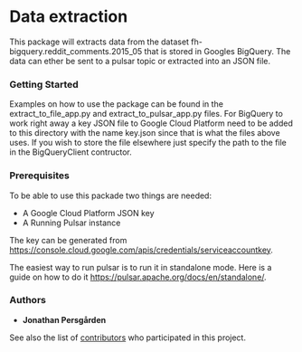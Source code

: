 # Data extraction

This package will extracts data from the dataset fh-bigquery.reddit_comments.2015_05 that is stored in Googles BigQuery. The data can ether be sent to a pulsar topic or extracted into an JSON file.


### Getting Started

Examples on how to use the package can be found in the extract_to_file_app.py and extract_to_pulsar_app.py files. For BigQuery to work right away a key JSON file to Google Cloud Platform need to be added to this directory with the name key.json since that is what the files above uses. If you wish to store the file elsewhere just specify the path to the file in the BigQueryClient contructor.

### Prerequisites

To be able to use this packade two things are needed:

* A Google Cloud Platform JSON key
* A Running Pulsar instance

The key can be generated from https://console.cloud.google.com/apis/credentials/serviceaccountkey. 

The easiest way to run pulsar is to run it in standalone mode. Here is a guide on how to do it https://pulsar.apache.org/docs/en/standalone/.



### Authors

* **Jonathan Persgården**

See also the list of [contributors](https://github.umn.edu/garbu007/5980-noSQL-phase2/graphs/contributors) who participated in this project.

